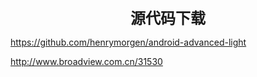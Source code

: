 <center><font size="5"><b>源代码下载</b></font></center>

<https://github.com/henrymorgen/android-advanced-light>

<http://www.broadview.com.cn/31530>

